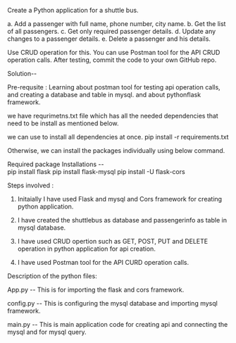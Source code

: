Create a Python application for a shuttle bus.

a. Add a passenger with full name, phone number, city name.
b. Get the list of all passengers.
c. Get only required passenger details.
d. Update any changes to a passenger details.
e. Delete a passenger and his details.

Use CRUD operation for this. You can use Postman tool for the API CRUD operation calls. After testing, commit the code to your own GitHub repo.

Solution-- 

Pre-requsite : Learning about postman tool for testing api operation calls, and creating a database and table in mysql. and about pythonflask framework.

we have requrimetns.txt file which has all the needed dependencies that need to be install as mentioned below.

we can use to install all dependencies at once.
       pip install -r requirements.txt 

Otherwise, we can install the packages individually using below command.

Required package Installations --  
                                    pip install flask
                                    pip install flask-mysql 
                                    pip install -U flask-cors

Steps involved :

1. Initaially I have used Flask and mysql and Cors framework for creating python application.

2. I have created the shuttlebus as database and passengerinfo as table in mysql database.

3. I have used CRUD opertion such as GET, POST, PUT and DELETE operation in python application for api creation.

4. I have used Postman tool for the API CURD operation calls.

Description of the python files:

App.py -- This is for importing the flask and cors framework.

config.py -- This is configuring the mysql database and importing mysql framework.

main.py -- This is main application code for creating api and connecting the mysql and for mysql query.



